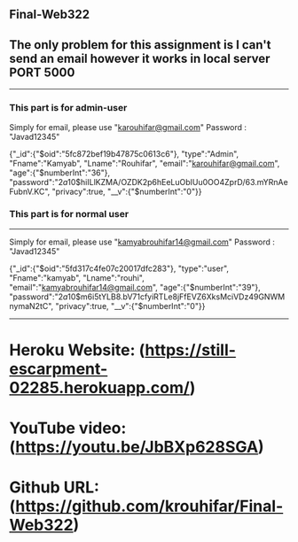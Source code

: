 ##  Final-Web322
## The only problem for this assignment is I can't send an email however it works in local server PORT 5000
--------------------------------------------------------------------------------------------------------------------
### This part is for admin-user

Simply for email, please use "karouhifar@gmail.com" Password : "Javad12345"

{"_id":{"$oid":"5fc872bef19b47875c0613c6"},
"type":"Admin",
"Fname":"Kamyab",
"Lname":"Rouhifar",
"email":"karouhifar@gmail.com",
"age":{"$numberInt":"36"},
"password":"$2a$10$hiILlKZMA/OZDK2p6hEeLuObIUu0OO4ZprD/63.mYRnAeFubnV.KC",
"privacy":true,
"__v":{"$numberInt":"0"}}


### This part is for normal user
------------------------------------------------------------------------------------

Simply for email, please use "kamyabrouhifar14@gmail.com" Password : "Javad12345"

{"_id":{"$oid":"5fd317c4fe07c20017dfc283"},
"type":"user",
"Fname":"kamyab",
"Lname":"rouhi",
"email":"kamyabrouhifar14@gmail.com",
"age":{"$numberInt":"39"},
"password":"$2a$10$m6i5tYLB8.bV71cfyiRTLe8jFfEVZ6XksMciVDz49GNWMnymaN2tC",
"privacy":true,
"__v":{"$numberInt":"0"}}

-------------------------------------------------------------------------------------
# Heroku Website: (https://still-escarpment-02285.herokuapp.com/)
# YouTube video: (https://youtu.be/JbBXp628SGA)
# Github URL: (https://github.com/krouhifar/Final-Web322)
